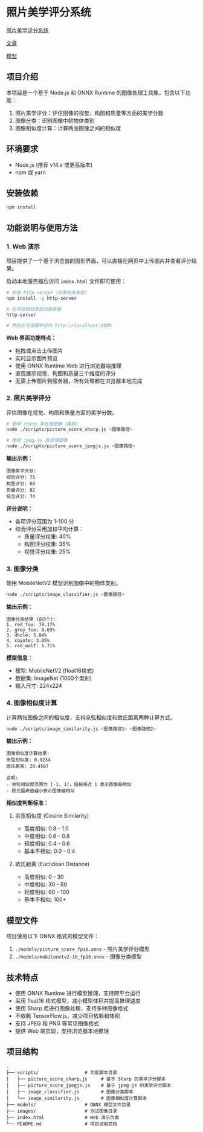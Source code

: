 # 照片美学评分系统

[照片美学评分系统](https://huggingface.co/spaces/inksnow/picture_score)

[文章](https://inksnowhl.cn/inksnow-blog/blogs/AI/image/zhaopianpingfen.html)

[模型](https://huggingface.co/spaces/inksnow/picture_score/blob/main/model/picture_score_fp16.onnx)

## 项目介绍

本项目是一个基于 Node.js 和 ONNX Runtime 的图像处理工具集，包含以下功能：

1. 照片美学评分：评估图像的视觉、构图和质量等方面的美学分数
2. 图像分类：识别图像中的物体类别
3. 图像相似度计算：计算两张图像之间的相似度

## 环境要求

- Node.js (推荐 v14.x 或更高版本)
- npm 或 yarn

## 安装依赖

```bash
npm install
```

## 功能说明与使用方法

### 1. Web 演示

项目提供了一个基于浏览器的图形界面，可以直接在网页中上传图片并查看评分结果。

启动本地服务器后访问 `index.html` 文件即可使用：

```bash
# 安装 http-server（如果尚未安装）
npm install -g http-server

# 在项目根目录启动服务器
http-server

# 然后在浏览器中访问 http://localhost:8080
```

**Web 界面功能特点：**
- 拖拽或点击上传图片
- 实时显示图片预览
- 使用 ONNX Runtime Web 进行浏览器端推理
- 直观展示视觉、构图和质量三个维度的评分
- 无需上传图片到服务器，所有处理都在浏览器本地完成

### 2. 照片美学评分

评估图像在视觉、构图和质量方面的美学分数。

```bash
# 使用 sharp 库处理图像（推荐）
node ./scripts/picture_score_sharp.js <图像路径>

# 使用 jpeg-js 库处理图像
node ./scripts/picture_score_jpegjs.js <图像路径>
```

**输出示例：**
```
图像美学评分:
视觉评分: 75
构图评分: 68
质量评分: 82
综合评分: 74
```

**评分说明：**
- 各项评分范围为 1-100 分
- 综合评分采用加权平均计算：
  - 质量评分权重: 40%
  - 构图评分权重: 35%
  - 视觉评分权重: 25%

### 3. 图像分类

使用 MobileNetV2 模型识别图像中的物体类别。

```bash
node ./scripts/image_classifier.js <图像路径>
```

**输出示例：**
```
图像分类结果 (前5个):
1. red_fox: 78.17%
2. grey_fox: 8.63%
3. dhole: 5.84%
4. coyote: 3.05%
5. red_wolf: 1.71%
```

**模型信息：**
- 模型: MobileNetV2 (float16格式)
- 数据集: ImageNet (1000个类别)
- 输入尺寸: 224x224

### 4. 图像相似度计算

计算两张图像之间的相似度，支持余弦相似度和欧氏距离两种计算方式。

```bash
node ./scripts/image_similarity.js <图像路径1> <图像路径2>
```

**输出示例：**
```
图像相似度计算结果:
余弦相似度: 0.9234
欧氏距离: 28.4567

说明:
- 余弦相似度范围为 [-1, 1]，值越接近 1 表示图像越相似
- 欧氏距离值越小表示图像越相似
```

**相似度判断标准：**

1. 余弦相似度 (Cosine Similarity)
   - 高度相似: 0.8 - 1.0
   - 中度相似: 0.6 - 0.8
   - 轻度相似: 0.4 - 0.6
   - 基本不相似: 0.0 - 0.4

2. 欧氏距离 (Euclidean Distance)
   - 高度相似: 0 - 30
   - 中度相似: 30 - 60
   - 轻度相似: 60 - 100
   - 基本不相似: 100+

## 模型文件

项目使用以下 ONNX 格式的模型文件：

1. `./models/picture_score_fp16.onnx` - 照片美学评分模型
2. `./models/mobilenetv2-10_fp16.onnx` - 图像分类模型

## 技术特点

- 使用 ONNX Runtime 进行模型推理，支持跨平台运行
- 采用 float16 格式模型，减小模型体积并提高推理速度
- 使用 Sharp 库进行图像处理，支持多种图像格式
- 不依赖 TensorFlow.js，减少项目依赖和体积
- 支持 JPEG 和 PNG 等常见图像格式
- 提供 Web 端实现，支持浏览器本地推理

## 项目结构

```
.
├── scripts/                 # 功能脚本目录
│   ├── picture_score_sharp.js     # 基于 Sharp 的美学评分脚本
│   ├── picture_score_jpegjs.js    # 基于 jpeg-js 的美学评分脚本
│   ├── image_classifier.js        # 图像分类脚本
│   └── image_similarity.js        # 图像相似度计算脚本
├── models/                  # ONNX 模型文件目录
├── images/                  # 测试图像目录
├── index.html               # Web 演示页面
└── README.md                # 项目说明文档
```
